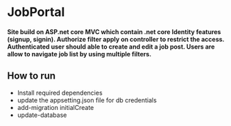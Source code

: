 # JobPortal
#### Site build on ASP.net core MVC which contain .net core Identity features (signup, signin). Authorize filter apply on controller to restrict the access. Authenticated user should able to create and edit a job post. Users are allow to navigate job list by using multiple filters. 

## How to run
* Install required dependencies
* update the appsetting.json file for db credentials
* add-migration initialCreate
* update-database

